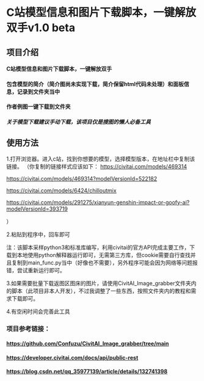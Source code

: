 # C站模型信息和图片下载脚本，一键解放双手v1.0 beta
## 项目介绍

#### C站模型信息和图片下载脚本，一键解放双手
#### 包含模型的简介（简介图尚未实现下载，简介保留html代码未处理）和面板信息，记录到文件夹当中
#### 作者例图一键下载到文件夹
##### 关于模型下载建议手动下载，该项目仅是搜图的懒人必备工具

## 使用方法
1.打开浏览器。进入c站，找到你想要的模型，选择模型版本，在地址栏中复制该链接。
（你复制的链接样式应该如下：
https://civitai.com/models/469314

https://civitai.com/models/469314?modelVersionId=522182

https://civitai.com/models/6424/chilloutmix

https://civitai.com/models/291275/xianyun-genshin-impact-or-goofy-ai?modelVersionId=393719

）

2.粘贴到程序中，回车即可

注：该脚本采样python3和标准库编写，利用civitai的官方API完成主要工作，下载到本地使用python解释器运行即可，无需第三方库，但cookie需要自行查找并且复制到main_func.py当中（好像也不需要），另外程序可能会因为网络等问题报错，尝试重新运行即可。

3.如果需要批量下载返图区图床的图片，请使用CivitAI_Image_grabber文件夹内的脚本（此项目非本人开发），不过我调整了一些东西，按照文件夹内的教程和需求下载即可。

4.有空闲时间会完善此工具

### 项目参考链接：
#### https://github.com/Confuzu/CivitAI_Image_grabber/tree/main
#### https://developer.civitai.com/docs/api/public-rest
#### https://blog.csdn.net/qq_35977139/article/details/132741398